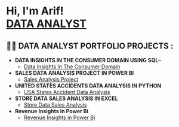 <h1>Hi, I'm Arif! <br/><a href="https://github.com/arifshaikh0101">DATA ANALYST</a>
<h2>👨‍💻 DATA ANALYST PORTFOLIO PROJECTS :</h2>

- <b>DATA INSIGHTS IN THE CONSUMER DOMAIN USING SQL– </b>
  - [Data Insights In The Consumer Domain](https://github.com/arifshaikh0101/Data-insights-project-in-SQL-)
- <b>SALES DATA ANALYSIS PROJECT IN POWER BI </b>
  - [Sales Analysis Project](https://github.com/arifshaikh0101/SALES-INSIGHTS-DATA-ANALYSIS-PROJECT-) 
- <b>UNITED STATES ACCIDENTS DATA ANALYSIS IN PYTHON </b>
  - [USA States Accident Data Analysis](https://github.com/arifshaikh0101/USA-ACCIDENTS-DATA-ANALYSIS-)
- <b>STORE DATA SALES ANALYSIS IN EXCEL</b>
  - [Store Data Sales Analysis](https://github.com/arifshaikh0101/STORE-DATA-SALES-ANALYSIS)
- <b>Revenue Insights in Power Bi</b>
  - [Revenue Insights in Power Bi](https://github.com/arifshaikh0101/Revenue-Insights-In-Power-Bi) 
  

